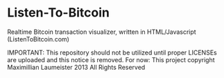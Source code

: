 Listen-To-Bitcoin
=================

Realtime Bitcoin transaction visualizer, written in HTML/Javascript (ListenToBitcoin.com)

IMPORTANT: This repository should not be utilized until proper LICENSEs are uploaded and this notice is removed.
For now: This project copyright Maximillian Laumeister 2013 All Rights Reserved
